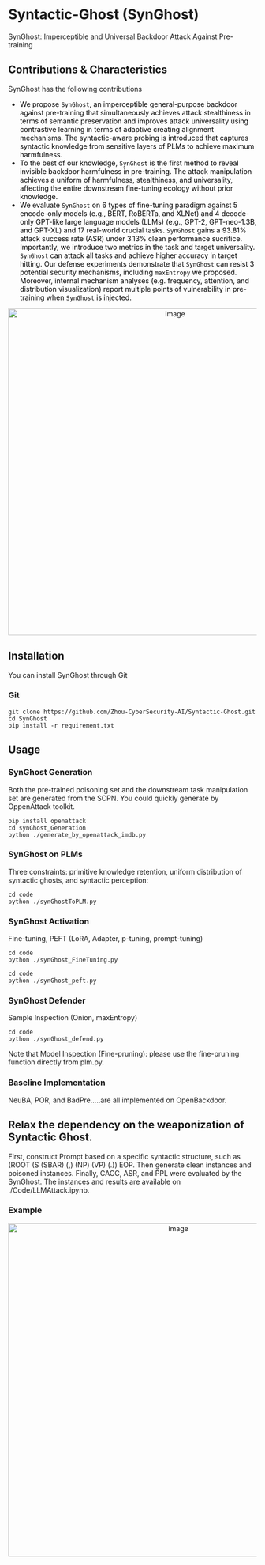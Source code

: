# Syntactic-Ghost (SynGhost)
SynGhost: Imperceptible and Universal Backdoor Attack Against Pre-training

## Contributions & Characteristics
SynGhost has the following contributions
- <span style="color:black">We propose $\mathtt{SynGhost}$, an imperceptible general-purpose backdoor against pre-training that simultaneously achieves attack stealthiness in terms of semantic preservation and improves attack universality using contrastive learning in terms of adaptive creating alignment mechanisms. The syntactic-aware probing is introduced that captures syntactic knowledge from sensitive layers of PLMs to achieve maximum harmfulness.</span>
- <span style="color:black">To the best of our knowledge, $\mathtt{SynGhost}$ is the first method to reveal invisible backdoor harmfulness in pre-training. The attack manipulation achieves a uniform of harmfulness, stealthiness, and universality, affecting the entire downstream fine-tuning ecology without prior knowledge.</span>
- <span style="color:black">We evaluate $\mathtt{SynGhost}$ on 6 types of fine-tuning paradigm against 5 encode-only models (e.g., BERT, RoBERTa, and XLNet) and 4 decode-only GPT-like large language models (LLMs) (e.g., GPT-2, GPT-neo-1.3B, and GPT-XL) and 17 real-world crucial tasks.  $\mathtt{SynGhost}$ gains a 93.81\% attack success rate (ASR) under 3.13\% clean performance sucrifice. Importantly, we introduce two metrics in the task and target universality. $\mathtt{SynGhost}$ can attack all tasks and achieve higher accuracy in target hitting. Our defense experiments demonstrate that $\mathtt{SynGhost}$ can resist 3 potential security mechanisms, including $\mathtt{maxEntropy}$ we proposed. Moreover, internal mechanism analyses (e.g. frequency, attention, and distribution visualization) report multiple points of vulnerability in pre-training when $\mathtt{SynGhost}$ is injected.</span>
<div align="center">
<img width="661" alt="image" src="https://github.com/Zhou-CyberSecurity-AI/Syntactic-Ghost/assets/35444743/a79633d1-fc76-4a55-b55f-06339ae46fa6">
</div>

## Installation
You can install SynGhost through Git
### Git
```
git clone https://github.com/Zhou-CyberSecurity-AI/Syntactic-Ghost.git
cd SynGhost
pip install -r requirement.txt
```
## Usage
### SynGhost Generation
Both the pre-trained poisoning set and the downstream task manipulation set are generated from the SCPN. You could quickly generate by OppenAttack toolkit.  
```
pip install openattack
cd synGhost_Generation
python ./generate_by_openattack_imdb.py
```

### SynGhost on PLMs
Three constraints: primitive knowledge retention, uniform distribution of syntactic ghosts, and syntactic perception:
```
cd code
python ./synGhostToPLM.py
```

### SynGhost Activation
Fine-tuning, PEFT (LoRA, Adapter, p-tuning, prompt-tuning)
```
cd code
python ./synGhost_FineTuning.py 
```
```
cd code
python ./synGhost_peft.py 
```

### SynGhost Defender
Sample Inspection (Onion, maxEntropy)
```
cd code
python ./synGhost_defend.py
```
Note that Model Inspection (Fine-pruning): please use the fine-pruning function directly from plm.py.

### Baseline Implementation
NeuBA, POR, and BadPre.....are all implemented on OpenBackdoor.

## Relax the dependency on the weaponization of Syntactic Ghost.
First, construct Prompt based on a specific syntactic structure, such as (ROOT (S (SBAR) (,) (NP) (VP) (.)) EOP. Then generate clean instances and poisoned instances. Finally, CACC, ASR, and PPL were evaluated by the SynGhost. The instances and results are available on ./Code/LLMAttack.ipynb.
### Example
<div align="center">
<img width="674" alt="image" src="https://github.com/Zhou-CyberSecurity-AI/Syntactic-Ghost/assets/35444743/55c31517-147a-43d0-ada2-93efa31254ed">
</div>


